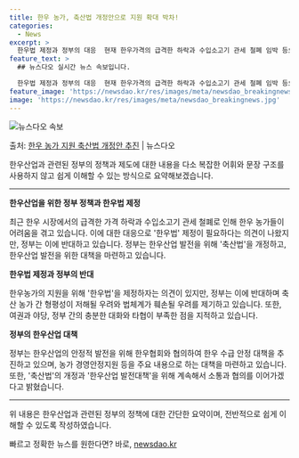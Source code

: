 ```yaml
---
title: 한우 농가, 축산법 개정안으로 지원 확대 박차!
categories:
  - News
excerpt: >
  한우법 제정과 정부의 대응  현재 한우가격의 급격한 하락과 수입소고기 관세 철폐 임박 등으로 한우 농가들이 …
feature_text: >
  ## 뉴스다오 실시간 뉴스 속보입니다.

  한우법 제정과 정부의 대응  현재 한우가격의 급격한 하락과 수입소고기 관세 철폐 임박 등으로 한우 농가들이 …
feature_image: 'https://newsdao.kr/res/images/meta/newsdao_breakingnews.jpg'
image: 'https://newsdao.kr/res/images/meta/newsdao_breakingnews.jpg'
---
```


![뉴스다오 속보](https://newsdao.kr/res/images/meta/newsdao_breakingnews.jpg)

<p>출처: <a href="https://newsdao.kr/4040" rel="dofollow">한우 농가 지원 축산법 개정안 추진</a> | 뉴스다오</p>

한우산업과 관련된 정부의 정책과 제도에 대한 내용을 다소 복잡한 어휘와 문장 구조를 사용하지 않고 쉽게 이해할 수 있는 방식으로 요약해보겠습니다.

---

**한우산업을 위한 정부 정책과 한우법 제정**

최근 한우 시장에서의 급격한 가격 하락과 수입소고기 관세 철폐로 인해 한우 농가들이 어려움을 겪고 있습니다. 이에 대한 대응으로 '한우법' 제정이 필요하다는 의견이 나왔지만, 정부는 이에 반대하고 있습니다. 정부는 한우산업 발전을 위해 '축산법'을 개정하고, 한우산업 발전을 위한 대책을 마련하고 있습니다.

**한우법 제정과 정부의 반대**

한우농가의 지원을 위해 '한우법'을 제정하자는 의견이 있지만, 정부는 이에 반대하며 축산 농가 간 형평성이 저해될 우려와 법체계가 훼손될 우려를 제기하고 있습니다. 또한, 여권과 야당, 정부 간의 충분한 대화와 타협이 부족한 점을 지적하고 있습니다.

**정부의 한우산업 대책**

정부는 한우산업의 안정적 발전을 위해 한우협회와 협의하여 한우 수급 안정 대책을 추진하고 있으며, 농가 경영안정지원 등을 주요 내용으로 하는 대책을 마련하고 있습니다. 또한, '축산법'의 개정과 '한우산업 발전대책'을 위해 계속해서 소통과 협의를 이어가겠다고 밝혔습니다.

---

위 내용은 한우산업과 관련된 정부의 정책에 대한 간단한 요약이며, 전반적으로 쉽게 이해할 수 있도록 작성하였습니다. 

빠르고 정확한 뉴스를 원한다면? 바로, <a href="https://newsdao.kr" rel="dofollow">newsdao.kr</a>


